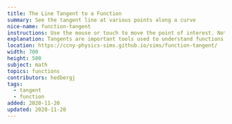 ```yaml
---
title: The Line Tangent to a Function
summary: See the tangent line at various points along a curve
nice-name: function-tangent
instructions: Use the mouse or touch to move the point of interest. Notice how the tangent line changes. The colors changes to indicate the sign of the slope. (Red for positive, blue for negative, black for zero)
explanation: Tangents are important tools used to understand functions. They can help describe the nature of a particular curve.
location: https://ccny-physics-sims.github.io/sims/function-tangent/
width: 700
height: 500
subject: math
topics: functions
contributors: hedbergj
tags:
  - tangent
  - function
added: 2020-11-20
updated: 2020-11-20
---
```

